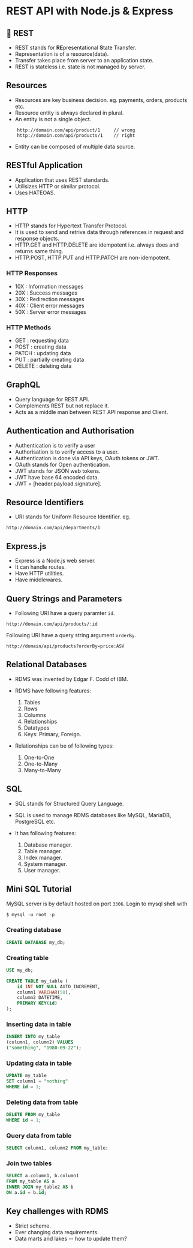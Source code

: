# REST API with Node.js & Express

## :book: REST

- REST stands for **RE**presentational **S**tate **T**ransfer.
- Representation is of a resource(data). 
- Transfer takes place from server to an application state.
- REST is stateless i.e. state is not managed by server.

## Resources

- Resources are key business decision. eg. payments, orders, products etc.
- Resource entity is always declared in plural.
- An entity is not a single object.
```http
    http://domain.com/api/product/1     // wrong
    http://domain.com/api/products/1    // right
```
- Entity can be composed of multiple data source.

## RESTful Application

- Application that uses REST standards.
- Utilisizes HTTP or similar protocol.
- Uses HATEOAS.

## HTTP

- HTTP stands for Hypertext Transfer Protocol.
- It is used to send and retrive data through references in request and response objects.
- HTTP.GET and HTTP.DELETE are idempotent i.e. always does and returns same thing.
- HTTP.POST, HTTP.PUT and HTTP.PATCH are non-idempotent.

### HTTP Responses

- 10X : Information messages
- 20X : Success messages
- 30X : Redirection messages
- 40X : Client error messages
- 50X : Server error messages

### HTTP Methods

- GET : requesting data
- POST : creating data
- PATCH : updating data
- PUT : partially creating data
- DELETE : deleting data

## GraphQL

- Query language for REST API.
- Complements REST but not replace it.
- Acts as a middle man between REST API response and Client.

## Authentication and Authorisation

- Authentication is to verify a user
- Authorisation is to verify access to a user.
- Authentication is done via API keys, OAuth tokens or JWT.
- OAuth stands for Open authentication.
- JWT stands for JSON web tokens.
- JWT have base 64 encoded data.
- JWT = [header.payload.signature].

## Resource Identifiers

- URI stands for Uniform Resource Identifier. eg.
```http
http://domain.com/api/departments/1
```

## Express.js

- Express is a Node.js web server.
- It can handle routes.
- Have HTTP utilities.
- Have middlewares.

## Query Strings and Parameters

- Following URI have a query paramter `id`.
```http
http://domain.com/api/products/:id
```
Following URI have a query string argument `orderBy`.
```http
http://domain/api/products?orderBy=price:ASV
```

## Relational Databases

- RDMS was invented by Edgar F. Codd of IBM.
- RDMS have following features:

    1. Tables
    2. Rows
    3. Columns
    4. Relationships
    5. Datatypes
    6. Keys: Primary, Foreign.
- Relationships can be of following types:

    1. One-to-One
    2. One-to-Many
    3. Many-to-Many

## SQL

- SQL stands for Structured Query Language.
- SQL is used to manage RDMS databases like MySQL, MariaDB, PostgreSQL etc.
- It has following features:

    1. Database manager.
    2. Table manager.
    3. Index manager.
    4. System manager.
    5. User manager.

## Mini SQL Tutorial

MySQL server is by default hosted on port `3306`. Login to mysql shell with
```sql
$ mysql -u root -p
```

### Creating database
```sql
CREATE DATABASE my_db;
```

### Creating table
```sql
USE my_db;

CREATE TABLE my_table (
    id INT NOT NULL AUTO_INCREMENT,
    column1 VARCHAR(50),
    column2 DATETIME,
    PRIMARY KEY(id)
);
```

### Inserting data in table
```sql
INSERT INTO my_table
(column1, column2) VALUES
("something", "1980-09-22");
```

### Updating data in table
```sql
UPDATE my_table
SET column1 = "nothing"
WHERE id = 1;
```

### Deleting data from table
```sql
DELETE FROM my_table
WHERE id = 1;
```

### Query data from table
```sql
SELECT column1, column2 FROM my_table;
```

### Join two tables
```sql
SELECT a.column1, b.column1
FROM my_table AS a
INNER JOIN my_table2 AS b
ON a.id = b.id;
```

## Key challenges with RDMS

- Strict scheme.
- Ever changing data requirements.
- Data marts and lakes -- how to update them?